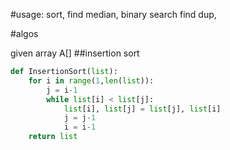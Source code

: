 #usage: 
sort, find median, binary search
find dup, 

#algos

given array A[]
##insertion sort
```python
def InsertionSort(list):
	for i in range(1,len(list)):
		j = i-1
		while list[i] < list[j]:
			list[i], list[j] = list[j], list[i]
			j = j-1
			i = i-1
	return list


```
```cpp
```